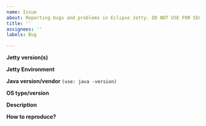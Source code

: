```yaml
---
name: Issue
about: Reporting bugs and problems in Eclipse Jetty. DO NOT USE FOR SECURITY ISSUES!
title: ''
assignees: ''
labels: Bug

---
```


**Jetty version(s)**
<!--[Jetty 9.x is now at End of Community Support](https://github.com/eclipse/jetty.project/issues/7958) -->

**Jetty Environment**
<!-- Applicable for jetty-12 only, choose: core, ee8, ee9, ee10, ee11 -->

**Java version/vendor** `(use: java -version)`

**OS type/version**

**Description**
<!-- Do not report security issues here! See [Jetty Security Reports](https://eclipse.dev/jetty/security_reports.php) -->

**How to reproduce?**



